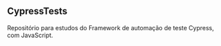 ## CypressTests

Repositório para estudos do Framework de automação de teste Cypress, com JavaScript.
